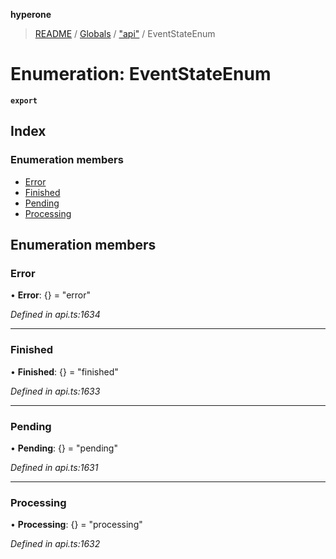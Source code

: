 **hyperone**

> [README](../README.md) / [Globals](../globals.md) / ["api"](../modules/_api_.md) / EventStateEnum

# Enumeration: EventStateEnum

**`export`** 

## Index

### Enumeration members

* [Error](_api_.eventstateenum.md#error)
* [Finished](_api_.eventstateenum.md#finished)
* [Pending](_api_.eventstateenum.md#pending)
* [Processing](_api_.eventstateenum.md#processing)

## Enumeration members

### Error

•  **Error**: {} = "error"

*Defined in api.ts:1634*

___

### Finished

•  **Finished**: {} = "finished"

*Defined in api.ts:1633*

___

### Pending

•  **Pending**: {} = "pending"

*Defined in api.ts:1631*

___

### Processing

•  **Processing**: {} = "processing"

*Defined in api.ts:1632*
